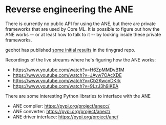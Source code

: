 # Reverse engineering the ANE

There is currently no public API for using the ANE, but there are private frameworks that are used by Core ML. It is possible to figure out how the ANE works -- or at least how to talk to it -- by looking inside these private frameworks.

geohot has published [some initial results](https://github.com/tinygrad/tinygrad/tree/d0e752003da3fc023fa85094d7f5b65b47dd5091/extra/accel/ane) in the tinygrad repo.

Recordings of the live streams where he's figuring how the ANE works:

- https://www.youtube.com/watch?v=H6ZpMMDvB1M
- https://www.youtube.com/watch?v=JAyw7OAcXDE
- https://www.youtube.com/watch?v=Cb2KwcnDKrk
- https://www.youtube.com/watch?v=9LzJ3h9iKEA

There are some interesting Python libraries to interface with the ANE

- ANE compiler: https://pypi.org/project/anecc/
- ANE converter: https://pypi.org/project/anect/
- ANE driver interface: https://pypi.org/project/ane/
